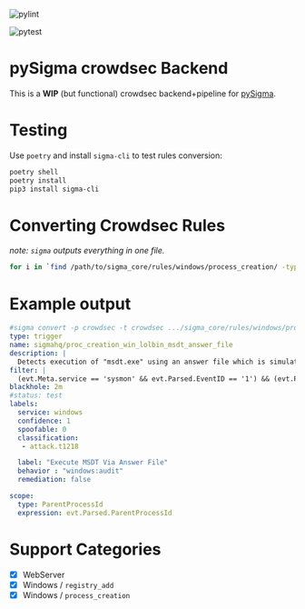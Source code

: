 ![pylint](https://github.com/buixor/pySigma-backend-crowdsec/actions/workflows/pylint.yml/badge.svg)

![pytest](https://github.com/buixor/pySigma-backend-crowdsec/actions/workflows/pytest.yml/badge.svg)

# pySigma crowdsec Backend

This is a **WIP** (but functional) crowdsec backend+pipeline for [pySigma](https://github.com/SigmaHQ/pySigma/).

# Testing

Use `poetry` and install `sigma-cli` to test rules conversion:

```bash
poetry shell
poetry install
pip3 install sigma-cli
```

# Converting Crowdsec Rules

_note: `sigma` outputs everything in one file._

```bash
for i in `find /path/to/sigma_core/rules/windows/process_creation/ -type f` ; do echo ${i} ; sigma convert -p crowdsec -t crowdsec  ${i} > /path/to/$(basename ${i}) ; done
```

# Example output

```yaml
#sigma convert -p crowdsec -t crowdsec .../sigma_core/rules/windows/process_creation/proc_creation_win_lolbin_msdt_answer_file.yml
type: trigger
name: sigmahq/proc_creation_win_lolbin_msdt_answer_file
description: |
  Detects execution of "msdt.exe" using an answer file which is simulating the legitimate way of calling msdt via "pcwrun.exe" (For example from the compatibility tab)
filter: |
  (evt.Meta.service == 'sysmon' && evt.Parsed.EventID == '1') && (evt.Parsed.Image endsWith '\\msdt.exe' && evt.Parsed.CommandLine contains '\\WINDOWS\\diagnostics\\index\\PCWDiagnostic.xml' && (evt.Parsed.CommandLine contains ' -af ' || evt.Parsed.CommandLine contains ' /af ') && not (evt.Parsed.ParentImage endsWith '\\pcwrun.exe'))
blackhole: 2m
#status: test
labels:
  service: windows
  confidence: 1
  spoofable: 0
  classification:
   - attack.t1218

  label: "Execute MSDT Via Answer File"
  behavior : "windows:audit"
  remediation: false

scope:
  type: ParentProcessId
  expression: evt.Parsed.ParentProcessId
```

# Support Categories

- [x] WebServer
- [x] Windows / `registry_add`
- [x] Windows / `process_creation`
